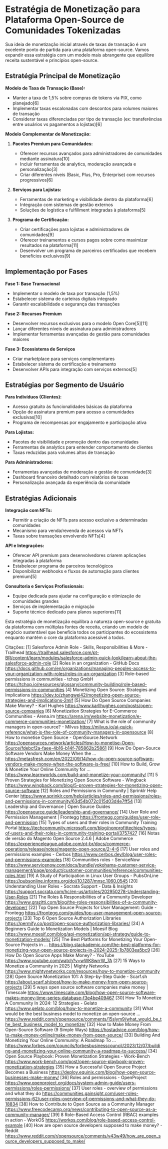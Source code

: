 # Estratégia de Monetização para Plataforma Open-Source de Comunidades Tokenizadas

Sua ideia de monetização inicial através de taxas de transação é um excelente ponto de partida para uma plataforma open-source. Vamos expandir essa estratégia com um modelo mais abrangente que equilibre receita sustentável e princípios open-source.

## Estratégia Principal de Monetização

**Modelo de Taxa de Transação (Base):**
- Manter a taxa de 1,5% sobre compras de tokens via PIX, como planejado[6]
- Implementar taxas escalonadas com descontos para volumes maiores de transação
- Considerar taxas diferenciadas por tipo de transação (ex: transferências entre usuários vs pagamentos a lojistas)[6]

**Modelo Complementar de Monetização:**

1. **Pacotes Premium para Comunidades:**
   - Oferecer recursos avançados para administradores de comunidades mediante assinatura[10]
   - Incluir ferramentas de analytics, moderação avançada e personalização[3]
   - Criar diferentes níveis (Basic, Plus, Pro, Enterprise) com recursos progressivos[6]

2. **Serviços para Lojistas:**
   - Ferramentas de marketing e visibilidade dentro da plataforma[6]
   - Integração com sistemas de gestão externos
   - Soluções de logística e fulfillment integradas à plataforma[5]

3. **Programa de Certificação:**
   - Criar certificações para lojistas e administradores de comunidades[9]
   - Oferecer treinamentos e cursos pagos sobre como maximizar resultados na plataforma[11]
   - Desenvolver um programa de parceiros certificados que recebem benefícios exclusivos[9]

## Implementação por Fases

**Fase 1: Base Transacional**
- Implementar o modelo de taxa por transação (1,5%)
- Estabelecer sistema de carteiras digitais integrado
- Garantir escalabilidade e segurança das transações

**Fase 2: Recursos Premium**
- Desenvolver recursos exclusivos para o modelo Open Core[5][11]
- Lançar diferentes níveis de assinatura para administradores
- Implementar ferramentas avançadas de gestão para comunidades maiores

**Fase 3: Ecossistema de Serviços**
- Criar marketplace para serviços complementares
- Estabelecer sistema de certificação e treinamento
- Desenvolver APIs para integração com serviços externos[5]

## Estratégias por Segmento de Usuário

**Para Indivíduos (Clientes):**
- Acesso gratuito às funcionalidades básicas da plataforma
- Opção de assinatura premium para acesso a comunidades exclusivas[10]
- Programa de recompensas por engajamento e participação ativa

**Para Lojistas:**
- Pacotes de visibilidade e promoção dentro das comunidades
- Ferramentas de analytics para entender comportamento de clientes
- Taxas reduzidas para volumes altos de transação

**Para Administradores:**
- Ferramentas avançadas de moderação e gestão de comunidade[3]
- Dashboard financeiro detalhado com relatórios de taxas
- Personalização avançada da experiência da comunidade

## Estratégias Adicionais

**Integração com NFTs:**
- Permitir a criação de NFTs para acesso exclusivo a determinadas comunidades
- Mecanismo para venda/revenda de acessos via NFTs
- Taxas sobre transações envolvendo NFTs[4]

**API e Integrações:**
- Oferecer API premium para desenvolvedores criarem aplicações integradas à plataforma
- Estabelecer programa de parceiros tecnológicos
- Disponibilizar webhooks e fluxos de automação para clientes premium[5]

**Consultoria e Serviços Profissionais:**
- Equipe dedicada para ajudar na configuração e otimização de comunidades grandes
- Serviços de implementação e migração
- Suporte técnico dedicado para planos superiores[11]

Esta estratégia de monetização equilibra a natureza open-source e gratuita da plataforma com múltiplas fontes de receita, criando um modelo de negócio sustentável que beneficia todos os participantes do ecossistema enquanto mantém o core da plataforma acessível a todos.

Citações:
[1] Salesforce Admin Role - Skills, Responsibilities & More - Trailhead https://trailhead.salesforce.com/pt-BR/content/learn/modules/salesforce-admin-quick-look/learn-about-the-salesforce-admin-role
[2] Roles in an organization - GitHub Docs https://docs.github.com/en/organizations/managing-peoples-access-to-your-organization-with-roles/roles-in-an-organization
[3] Role-based permissions in communities - tchop GmbH https://tchop.io/resources/glossary/community-building/role-based-permissions-in-communities
[4] Monetizing Open Source: Strategies and Implications https://dev.to/zhangwei42/monetizing-open-source-strategies-and-implications-2mjf
[5] How Do Open Source Companies Make Money? - Karl Hughes https://www.karllhughes.com/posts/open-source-companies
[6] Monetization Strategies for E-Commerce Communities - Arena.im https://arena.im/website-monetization/e-commerce-communities-monetization/
[7] What is the role of community managers in open-source? - Milvus https://milvus.io/ai-quick-reference/what-is-the-role-of-community-managers-in-opensource
[8] How to monetise Open Source - OpenSource.Network https://opensources.network/articles/How-to-monetise-Open-Source/fdebcf2a-faee-4b16-b14f-785862b25861
[9] How Do Open-Source Software Vendors Make Money When the ... https://metasfresh.com/en/2022/09/14/how-do-open-source-software-vendors-make-money-when-the-software-is-free/
[10] How to Build, Grow & Monetize Your Online Community for ... https://www.learnworlds.com/build-and-monetize-your-community/
[11] 5 Proven Strategies for Monetizing Open Source Software - Wingback https://www.wingback.com/blog/5-proven-strategies-for-monetizing-open-source-software
[12] ‎Roles and Permissions in Community | Sprinklr Help Center https://www.sprinklr.com/help/articles/roles-and-permissions/roles-and-permissions-in-community/63d54b072c015d03d4e7ff54
[13] Leadership and Governance | Open Source Guides https://opensource.guide/leadership-and-governance/
[14] User Role and Permission Management | Frontegg https://frontegg.com/guides/user-role-and-permission
[15] Types of users and their roles in Community Training Portal https://techcommunity.microsoft.com/blog/nonprofittechies/types-of-users-and-their-roles-in-community-training-portal/3757427
[16] Notas de versão do Magento Open Source 2.4.6 | Adobe Commerce https://experienceleague.adobe.com/pt-br/docs/commerce-operations/release/notes/magento-open-source/2-4-6
[17] User roles and permissions examples - Cerbos https://www.cerbos.dev/blog/user-roles-and-permissions-examples
[18] Communities roles - ServiceNow https://www.servicenow.com/docs/bundle/yokohama-customer-service-management/page/product/customer-communities/reference/communities-roles.html
[19] A Study of Participation in Linux User Groups - PubsOnLine https://pubsonline.informs.org/doi/10.1287/mnsc.1060.0545
[20] Understanding User Roles - Socrata Support - Data & Insights https://support.socrata.com/hc/en-us/articles/202950278-Understanding-User-Roles
[21] The Roles & Responsibilities of a Community Developer https://www.grazitti.com/blog/the-roles-responsibilities-of-a-community-developer/
[22] Top Open Source Projects for User Management: Guide - Frontegg https://frontegg.com/guides/top-user-management-open-source-projects
[23] Top 6 Open Source Authorization Libraries https://permify.co/post/open-source-authorization-libraries/
[24] A Beginners Guide to Monetization Models | Moesif Blog https://www.moesif.com/blog/api-monetization/api-strategy/guide-to-monetization-models/
[25] The Best Platforms for Monetizing Your Open-Source Projects in ... https://blog.stackademic.com/the-best-platforms-for-monetizing-your-open-source-projects-in-2024-2025-1b7803ea5bc9
[26] How Do Open Source Apps Make Money? - YouTube https://www.youtube.com/watch?v=wWK8wrrW_7A
[27] 15 Ways to Monetize a Community in 2025 | Mighty Networks https://www.mightynetworks.com/resources/how-to-monetize-community
[28] Open Source Monetization 101: A Step-by-Step Guide - Scarf.sh https://about.scarf.sh/post/how-to-make-money-from-open-source-projects
[29] 5 ways open source software companies make money | Timescale https://www.timescale.com/blog/how-open-source-software-makes-money-time-series-database-f3e4be409467
[30] How To Monetize A Community In 2024: 12 Strategies - Gelato https://www.gelato.com/blog/how-to-monetize-a-community
[31] What would be the best business model to monetize an open-source ... https://www.reddit.com/r/opensource/comments/15slym9/what_would_be_the_best_business_model_to_monetize/
[32] How to Make Money From Open-Source Software (9 Simple Ways) https://hostadvice.com/blog/how-to-make-money-online/make-money-from-open-source/
[33] Building And Monetizing Your Online Community: A Roadmap To ... https://www.forbes.com/councils/forbesbusinesscouncil/2023/12/07/building-and-monetizing-your-online-community-a-roadmap-to-success/
[34] Open Source Playbook: Proven Monetization Strategies - Work-Bench https://www.work-bench.com/post/open-source-playbook-proven-monetization-strategies
[35] How a Successful Open Source Project Becomes a Business https://deploy.equinix.com/blog/how-open-source-businesses-make-money/
[36] Roles and permissions - OpenProject https://www.openproject.org/docs/system-admin-guide/users-permissions/roles-permissions/
[37] User roles - overview of permissions and what they do https://communities.gainsight.com/user-roles-permissions-62/user-roles-overview-of-permissions-and-what-they-do-18834
[38] How to Contribute to Open Source as a Community Manager https://www.freecodecamp.org/news/contributing-to-open-source-as-a-community-manager/
[39] 8 Role-Based Access Control (RBAC) examples in action - WorkOS https://workos.com/blog/role-based-access-control-example
[40] How are open source developers supposed to make money? - Reddit https://www.reddit.com/r/opensource/comments/v43w49/how_are_open_source_developers_supposed_to_make/
